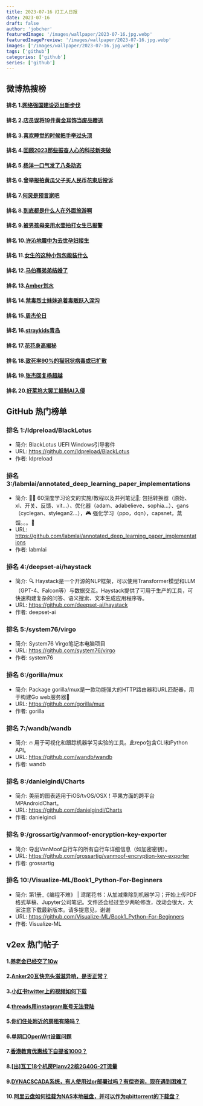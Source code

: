 ```yaml
---
title: 2023-07-16 打工人日报
date: 2023-07-16
draft: false
author: 'jobcher'
featuredImage: '/images/wallpaper/2023-07-16.jpg.webp'
featuredImagePreview: '/images/wallpaper/2023-07-16.jpg.webp'
images: ['/images/wallpaper/2023-07-16.jpg.webp']
tags: ['github']
categories: ['github']
series: ['github']
---
```


## 微博热搜榜

#### 排名 1.[网络强国建设迈出新步伐](https://s.weibo.com/weibo?q=网络强国建设迈出新步伐)
#### 排名 2.[店员误将19件黄金耳饰当废品赠送](https://s.weibo.com/weibo?q=店员误将19件黄金耳饰当废品赠送)
#### 排名 3.[喜欢睡觉的时候把手举过头顶](https://s.weibo.com/weibo?q=喜欢睡觉的时候把手举过头顶)
#### 排名 4.[回顾2023那些振奋人心的科技新突破](https://s.weibo.com/weibo?q=回顾2023那些振奋人心的科技新突破)
#### 排名 5.[杨洋一口气发了八条动态](https://s.weibo.com/weibo?q=杨洋一口气发了八条动态)
#### 排名 6.[曾举报拍黄瓜父子买人民币花束后投诉](https://s.weibo.com/weibo?q=曾举报拍黄瓜父子买人民币花束后投诉)
#### 排名 7.[何炅是预言家吧](https://s.weibo.com/weibo?q=何炅是预言家吧)
#### 排名 8.[到底都是什么人在外面旅游啊](https://s.weibo.com/weibo?q=到底都是什么人在外面旅游啊)
#### 排名 9.[被男孩母亲用水壶拍打女生已报警](https://s.weibo.com/weibo?q=被男孩母亲用水壶拍打女生已报警)
#### 排名 10.[许沁地震中为去世孕妇接生](https://s.weibo.com/weibo?q=许沁地震中为去世孕妇接生)
#### 排名 11.[女生的这种小包包能装什么](https://s.weibo.com/weibo?q=女生的这种小包包能装什么)
#### 排名 12.[马伯骞弟弟结婚了](https://s.weibo.com/weibo?q=马伯骞弟弟结婚了)
#### 排名 13.[Amber划水](https://s.weibo.com/weibo?q=Amber划水)
#### 排名 14.[禁毒烈士妹妹追着毒贩跃入深沟](https://s.weibo.com/weibo?q=禁毒烈士妹妹追着毒贩跃入深沟)
#### 排名 15.[周杰伦日](https://s.weibo.com/weibo?q=周杰伦日)
#### 排名 16.[straykids青岛](https://s.weibo.com/weibo?q=straykids青岛)
#### 排名 17.[花花身高揭秘](https://s.weibo.com/weibo?q=花花身高揭秘)
#### 排名 18.[致死率90%的猫冠状病毒或已扩散](https://s.weibo.com/weibo?q=致死率90%的猫冠状病毒或已扩散)
#### 排名 19.[张杰回复杨超越](https://s.weibo.com/weibo?q=张杰回复杨超越)
#### 排名 20.[好莱坞大罢工抵制AI入侵](https://s.weibo.com/weibo?q=好莱坞大罢工抵制AI入侵)
## GitHub 热门榜单

### 排名 1:/ldpreload/BlackLotus
- 简介: BlackLotus UEFI Windows引导套件
- URL: https://github.com/ldpreload/BlackLotus
- 作者: ldpreload 

### 排名 3:/labmlai/annotated_deep_learning_paper_implementations
- 简介: 🧑‍🏫 60深度学习论文的实施/教程以及并列笔记📝; 包括转换器（原始、xl、开关、反馈、vit…）、优化器（adam、adabelieve、sophia…）、gans（cyclegan、stylegan2…），🎮 强化学习（ppo，dqn），capsnet，蒸馏。。。🧠
- URL: https://github.com/labmlai/annotated_deep_learning_paper_implementations
- 作者: labmlai 

### 排名 4:/deepset-ai/haystack
- 简介: 🔍 Haystack是一个开源的NLP框架，可以使用Transformer模型和LLM（GPT-4、Falcon等）与数据交互。Haystack提供了可用于生产的工具，可快速构建复杂的问答、语义搜索、文本生成应用程序等。
- URL: https://github.com/deepset-ai/haystack
- 作者: deepset-ai 

### 排名 5:/system76/virgo
- 简介: System76 Virgo笔记本电脑项目
- URL: https://github.com/system76/virgo
- 作者: system76 

### 排名 6:/gorilla/mux
- 简介: Package gorilla/mux是一款功能强大的HTTP路由器和URL匹配器，用于构建Go web服务器🦍
- URL: https://github.com/gorilla/mux
- 作者: gorilla 

### 排名 7:/wandb/wandb
- 简介: 🔥 用于可视化和跟踪机器学习实验的工具。此repo包含CLI和Python API。
- URL: https://github.com/wandb/wandb
- 作者: wandb 

### 排名 8:/danielgindi/Charts
- 简介: 美丽的图表适用于iOS/tvOS/OSX！苹果方面的跨平台MPAndroidChart。
- URL: https://github.com/danielgindi/Charts
- 作者: danielgindi 

### 排名 9:/grossartig/vanmoof-encryption-key-exporter
- 简介: 导出VanMoof自行车的所有自行车详细信息（如加密密钥）。
- URL: https://github.com/grossartig/vanmoof-encryption-key-exporter
- 作者: grossartig 

### 排名 10:/Visualize-ML/Book1_Python-For-Beginners
- 简介: 第1册_《编程不难》 | 鸢尾花书：从加减乘除到机器学习；开始上传PDF格式草稿、Jupyter公司笔记。文件还会经过至少两轮修改，改动会很大，大家注意下载最新版本。请多提意见，谢谢
- URL: https://github.com/Visualize-ML/Book1_Python-For-Beginners
- 作者: Visualize-ML 

## v2ex 热门帖子

#### 1.[养老金已经交了10w](https://www.v2ex.com/t/957087#reply15)
#### 2.[Anker20瓦快充头滋滋异响，是否正常？](https://www.v2ex.com/t/957084#reply5)
#### 3.[小红书twitter上的视频如何下载](https://www.v2ex.com/t/957096#reply3)
#### 4.[threads用instagram账号无法登陆](https://www.v2ex.com/t/957091#reply1)
#### 5.[你们住处附近的房租有降吗？](https://www.v2ex.com/t/957093#reply1)
#### 6.[单网口OpenWrt设置问题](https://www.v2ex.com/t/957094#reply1)
#### 7.[香港教育优惠线下自提省1000？](https://www.v2ex.com/t/957097#reply1)
#### 8.[[出]瓦工18个机房Planv22核2G40G-2T流量](https://www.v2ex.com/t/957088#reply0)
#### 9.[DYNACSCADA系统，有人使用过or部署过吗？有偿咨询，现在遇到困难了](https://www.v2ex.com/t/957092#reply0)
#### 10.[阿里云盘如何挂载为NAS本地磁盘，并可以作为qbittorrent的下载盘？](https://www.v2ex.com/t/957095#reply0)
